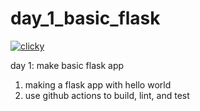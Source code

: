 # day_1_basic_flask

[![clicky](https://github.com/kennedy/day_1_basic_flask/actions/workflows/python-app.yml/badge.svg)](https://github.com/kennedy/day_1_basic_flask/actions/workflows/python-app.yml)

day 1: make basic flask app

1. making a flask app with hello world
1. use github actions to build, lint, and test